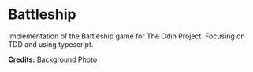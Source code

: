 # Battleship
Implementation of the Battleship game for The Odin Project. Focusing on TDD and using typescript.

**Credits:**
[Background Photo](https://unsplash.com/photos/clear-blue-body-of-water-XexawgzYOBc?utm_content=creditShareLink&utm_medium=referral&utm_source=unsplash)

  
